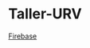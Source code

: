 # Taller-URV

[Firebase](https://console.firebase.google.com/project/commerce-fullstack/firestore/data/)
